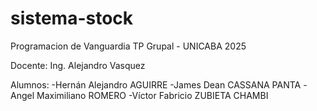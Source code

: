 # sistema-stock
Programacion de Vanguardia TP Grupal - UNICABA 2025

Docente:
Ing. Alejandro Vasquez

Alumnos:
-Hernán Alejandro AGUIRRE
-James Dean CASSANA PANTA
-Angel Maximiliano ROMERO
-Víctor Fabricio ZUBIETA CHAMBI
